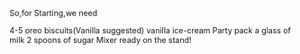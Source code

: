 So,for Starting,we need

4-5 oreo biscuits(Vanilla suggested)
vanilla ice-cream Party pack
a glass of milk
2 spoons of sugar
Mixer ready on the stand!
